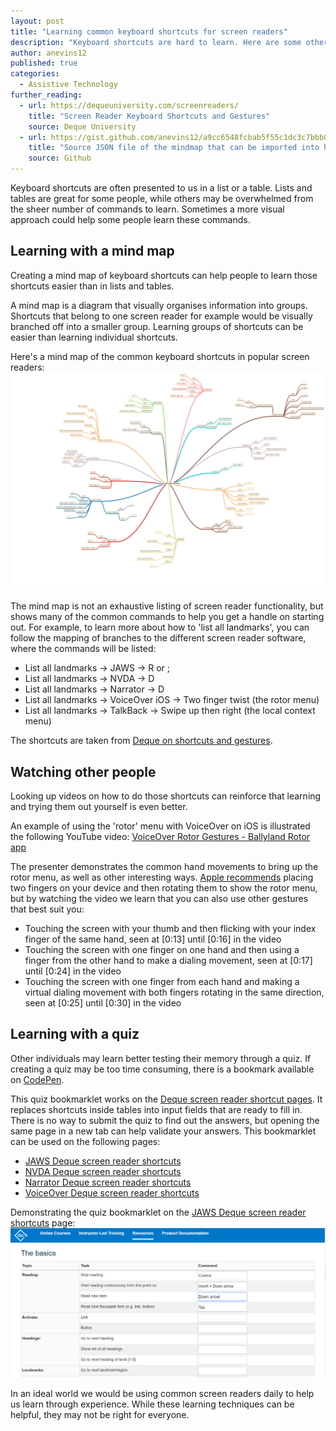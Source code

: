 ```yaml
---
layout: post
title: "Learning common keyboard shortcuts for screen readers"
description: "Keyboard shortcuts are hard to learn. Here are some other ways that can help that learning."
author: anevins12
published: true
categories:
  - Assistive Technology
further_reading:
  - url: https://dequeuniversity.com/screenreaders/
    title: "Screen Reader Keyboard Shortcuts and Gestures"
    source: Deque University
  - url: https://gist.github.com/anevins12/a9cc6548fcbab5f55c1dc3c7bbb0f4bd
    title: "Source JSON file of the mindmap that can be imported into http://app.mindmapmaker.org/"
    source: Github
---
```


Keyboard shortcuts are often presented to us in a list or a table. Lists and tables are great for some people, while others may be overwhelmed from the sheer number of commands to learn. Sometimes a more visual approach could help some people learn these commands.

## Learning with a mind map
Creating a mind map of keyboard shortcuts can help people to learn those shortcuts easier than in lists and tables. 

A mind map is a diagram that visually organises information into groups. Shortcuts that belong to one screen reader for example would be visually branched off into a smaller group. Learning groups of shortcuts can be easier than learning individual shortcuts.

Here's a mind map of the common keyboard shortcuts in popular screen readers: ![A mind map of common screen reader commands, such as quick keys to navigate by elements, keys for reading content, and reviewing listings of certain elements.](/img/posts/2020-03-28-learning-common-keyboard-shortuts-for-screenreader/common-keyboard-shortcuts-mindmap.png)

The mind map is not an exhaustive listing of screen reader functionality, but shows many of the common commands to help you get a handle on starting out. For example, to learn more about how to 'list all landmarks', you can follow the mapping of branches to the different screen reader software, where the commands will be listed:
- List all landmarks -> JAWS -> R or ;
- List all landmarks -> NVDA -> D
- List all landmarks -> Narrator -> D
- List all landmarks -> VoiceOver iOS -> Two finger twist (the rotor menu)
- List all landmarks -> TalkBack -> Swipe up then right (the local context menu)

The shortcuts are taken from [Deque on shortcuts and gestures](https://dequeuniversity.com/screenreaders/).

## Watching other people
Looking up videos on how to do those shortcuts can reinforce that learning and trying them out yourself is even better.

An example of using the 'rotor' menu with VoiceOver on iOS is illustrated the following YouTube video: [VoiceOver Rotor Gestures - Ballyland Rotor app](https://www.youtube.com/watch?v=yzVHVJoIyKM)

The presenter demonstrates the common hand movements to bring up the rotor menu, as well as other interesting ways. [Apple recommends](https://support.apple.com/en-gb/guide/iphone/iph3e2e3a6d/ios#iphaeb063ca0) placing two fingers on your device and then rotating them to show the rotor menu, but by watching the video we learn that you can also use other gestures that best suit you:
- Touching the screen with your thumb and then flicking with your index finger of the same hand, seen at [0:13] until [0:16] in the video
- Touching the screen with one finger on one hand and then using a finger from the other hand to make a dialing movement, seen at [0:17] until [0:24] in the video
- Touching the screen with one finger from each hand and making a virtual dialing movement with both fingers rotating in the same direction, seen at [0:25] until [0:30] in the video

## Learning with a quiz
Other individuals may learn better testing their memory through a quiz. If creating a quiz may be too time consuming, there is a bookmark available on [CodePen](https://codepen.io/anevins12/pen/xxwwdya).

This quiz bookmarklet works on the [Deque screen reader shortcut pages](https://dequeuniversity.com/screenreaders/jaws-keyboard-shortcuts). It replaces shortcuts inside tables into input fields that are ready to fill in. There is no way to submit the quiz to find out the answers, but opening the same page in a new tab can help validate your answers. This bookmarklet can be used on the following pages:
- [JAWS Deque screen reader shortcuts](https://dequeuniversity.com/screenreaders/jaws-keyboard-shortcuts)
- [NVDA Deque screen reader shortcuts](https://dequeuniversity.com/screenreaders/nvda-keyboard-shortcuts)
- [Narrator Deque screen reader shortcuts](https://dequeuniversity.com/screenreaders/narrator-keyboard-shortcuts)
- [VoiceOver Deque screen reader shortcuts](https://dequeuniversity.com/screenreaders/voiceover-keyboard-shortcuts)

Demonstrating the quiz bookmarklet on the [JAWS Deque screen reader shortcuts](https://dequeuniversity.com/screenreaders/jaws-keyboard-shortcuts) page:
![The quiz bookmarklet testing common shortcuts such as, 'Stop Reading' and 'Start reading continuously from this point.'](/img/posts/2020-03-28-learning-common-keyboard-shortuts-for-screenreader/quiz-bookmarklet-on-deque-with-jaws-shortcuts.png)

In an ideal world we would be using common screen readers daily to help us learn through experience. While these learning techniques can be helpful, they may not be right for everyone.
